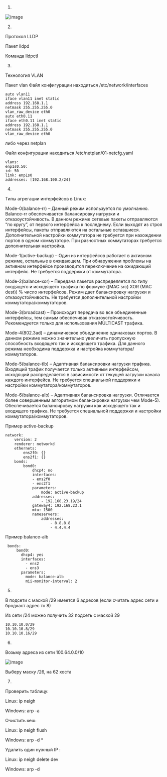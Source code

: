 1.

![image](https://user-images.githubusercontent.com/127683348/231246119-5395c37b-1b28-46b6-9ea6-d8994ab893ee.png)

2.

Протокол LLDP

Пакет lldpd

Команда lldpctl

3.

Технология VLAN

Пакет vlan
Файл конфигурации находиться /etc/network/interfaces
```
auto vlan11
iface vlan11 inet static
address 192.168.1.1
netmask 255.255.255.0
vlan_raw_device eth0
auto eth0.11
iface eth0.11 inet static
address 192.168.1.1
netmask 255.255.255.0
vlan_raw_device eth0
 ```
 либо через netplan
 
 Файл конфигурации находиться /etc/netplan/01-netcfg.yaml
```
vlans:
enp1s0.50:
id: 50
link: enp1s0
addresses: [192.168.100.2/24]
```
4.

Типы агрегации интерфейсов в Linux:

Mode-0(balance-rr) – Данный режим используется по умолчанию. Balance-rr обеспечивается балансировку нагрузки и отказоустойчивость. В данном режиме сетевые пакеты отправляются “по кругу”, от первого интерфейса к последнему. Если выходят из строя интерфейсы, пакеты отправляются на остальные оставшиеся. Дополнительной настройки коммутатора не требуется при нахождении портов в одном коммутаторе. При разностных коммутаторах требуется дополнительная настройка.

Mode-1(active-backup) – Один из интерфейсов работает в активном режиме, остальные в ожидающем. При обнаружении проблемы на активном интерфейсе производится переключение на ожидающий интерфейс. Не требуется поддержки от коммутатора.

Mode-2(balance-xor) – Передача пакетов распределяется по типу входящего и исходящего трафика по формуле ((MAC src) XOR (MAC dest)) % число интерфейсов. Режим дает балансировку нагрузки и отказоустойчивость. Не требуется дополнительной настройки коммутатора/коммутаторов.

Mode-3(broadcast) – Происходит передача во все объединенные интерфейсы, тем самым обеспечивая отказоустойчивость. Рекомендуется только для использования MULTICAST трафика.

Mode-4(802.3ad) – динамическое объединение одинаковых портов. В данном режиме можно значительно увеличить пропускную способность входящего так и исходящего трафика. Для данного режима необходима поддержка и настройка коммутатора/коммутаторов.

Mode-5(balance-tlb) – Адаптивная балансировки нагрузки трафика. Входящий трафик получается только активным интерфейсом, исходящий распределяется в зависимости от текущей загрузки канала каждого интерфейса. Не требуется специальной поддержки и настройки коммутатора/коммутаторов.

Mode-6(balance-alb) – Адаптивная балансировка нагрузки. Отличается более совершенным алгоритмом балансировки нагрузки чем Mode-5). Обеспечивается балансировку нагрузки как исходящего так и входящего трафика. Не требуется специальной поддержки и настройки коммутатора/коммутаторов.

Пример active-backup
```
network:
    version: 2
    renderer: networkd
    ethernets:
        ens2f0: {}
        ens2f1: {}
    bonds:
        bond0:
            dhcp4: no
            interfaces:
            - ens2f0
            - ens2f1
            parameters:
                mode: active-backup
            addresses:
                - 192.168.23.19/24
            gateway4: 192.168.23.1
            mtu: 1500
            nameservers:
                addresses:
                    - 8.8.8.8
                    - 4.4.4.4
```
Пример balance-alb
```
 bonds:
     bond0: 
       dhcp4: yes 
       interfaces:
         - ens2
         - ens3
       parameters:
         mode: balance-alb
         mii-monitor-interval: 2
```
5.

В подсети с маской /29 имеется 6 адресов (если считать адрес сети и бродкаст адрес то 8)

Из сети /24 можно получить 32 подсеть с маской 29

```
10.10.10.0/29
10.10.10.8/29
10.10.10.16/29
```

6.

Возьму адреса из сети 100.64.0.0/10

![image](https://user-images.githubusercontent.com/127683348/231269653-c5d0bb33-599c-4ea7-a6bc-3d50a1992cc8.png)

Выберу маску /26, на 62 хоста

7.

Проверить таблицу:

 Linux: ip neigh

 Windows: arp -a

Очистить кеш:

 Linux: ip neigh flush

 Windows: arp -d *

Удалить один нужный IP :

 Linux: ip neigh delete <IP> dev <INTERFACE>
 
 Windows: arp -d <IP>
